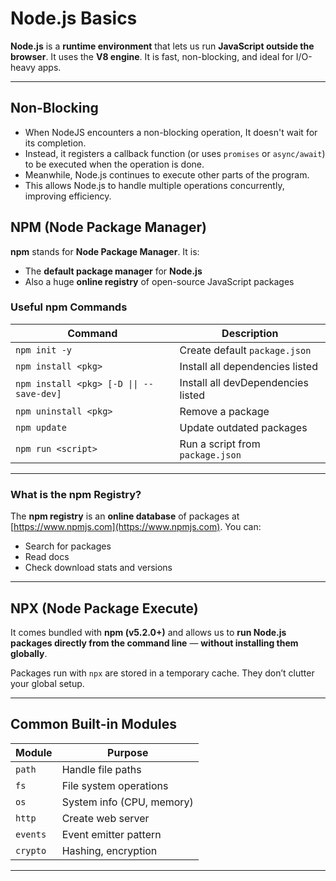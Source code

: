 # Node.js Basics

**Node.js** is a **runtime environment** that lets us run **JavaScript outside the browser**. It uses the **V8 engine**. It is fast, non-blocking, and ideal for I/O-heavy apps.

---

## Non-Blocking
- When NodeJS encounters a non-blocking operation, It doesn't wait for its completion.
- Instead, it registers a callback function (or uses `promises` or `async/await`) to be executed when the operation is done.
- Meanwhile, Node.js continues to execute other parts of the program.
- This allows Node.js to handle multiple operations concurrently, improving efficiency.


## NPM (Node Package Manager)

**npm** stands for **Node Package Manager**. It is:

* The **default package manager** for **Node.js**
* Also a huge **online registry** of open-source JavaScript packages

### Useful npm Commands

| Command               | Description                      |
| --------------------- | -------------------------------- |
| `npm init -y`         | Create default `package.json`    |
| `npm install <pkg>`         | Install all dependencies listed  |
| `npm install <pkg> [-D \|\| --save-dev]`         | Install all devDependencies listed  |
| `npm uninstall <pkg>` | Remove a package                 |
| `npm update`          | Update outdated packages         |
| `npm run <script>`    | Run a script from `package.json` |

---

### What is the npm Registry?

The **npm registry** is an **online database** of packages at [https://www.npmjs.com](https://www.npmjs.com).
You can:

* Search for packages
* Read docs
* Check download stats and versions

---

## NPX (Node Package Execute)

It comes bundled with **npm (v5.2.0+)** and allows us to **run Node.js packages directly from the command line** — **without installing them globally**.

Packages run with `npx` are stored in a temporary cache. They don’t clutter your global setup.

---

## Common Built-in Modules

| Module   | Purpose                   |
| -------- | ------------------------- |
| `path`   | Handle file paths         |
| `fs`     | File system operations    |
| `os`     | System info (CPU, memory) |
| `http`   | Create web server         |
| `events` | Event emitter pattern     |
| `crypto` | Hashing, encryption       |

---